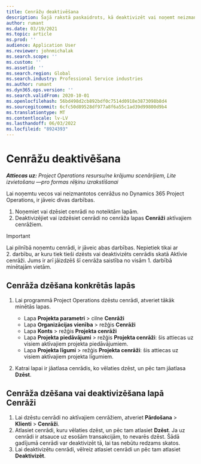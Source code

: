 ```yaml
---
title: Cenrāžu deaktivēšana
description: Šajā rakstā paskaidrots, kā deaktivizēt vai noņemt neizmantotos vai vecos cenrāžus.
author: rumant
ms.date: 03/19/2021
ms.topic: article
ms.prod: ''
audience: Application User
ms.reviewer: johnmichalak
ms.search.scope: ''
ms.custom: ''
ms.assetid: ''
ms.search.region: Global
ms.search.industry: Professional Service industries
ms.author: rumant
ms.dyn365.ops.version: ''
ms.search.validFrom: 2020-10-01
ms.openlocfilehash: 56bd498d2cb892bdf0c7514d0918e3873098b8d4
ms.sourcegitcommit: 6cfc50d89528df977a8f6a55c1ad39d99800d9b4
ms.translationtype: MT
ms.contentlocale: lv-LV
ms.lasthandoff: 06/03/2022
ms.locfileid: "8924393"
---
```

# <a name="deactivate-price-lists"></a>Cenrāžu deaktivēšana 

_**Attiecas uz:** Project Operations resursu/ne krājumu scenārijiem, Lite izvietošanu —pro formas rēķinu izrakstīšanai_

Lai noņemtu vecos vai neizmantotos cenrāžus no Dynamics 365 Project Operations, ir jāveic divas darbības. 

1. Noņemiet vai dzēsiet cenrādi no noteiktām lapām.
2. Deaktivizējiet vai izdzēsiet cenrādi no cenrāža lapas **Cenrāži** aktīvajiem cenrāžiem.

>[!IMPORTANT]
> Lai pilnībā noņemtu cenrādi, ir jāveic abas darbības. Nepietiek tikai ar 2. darbību, ar kuru tiek tieši dzēsts vai deaktivizēts cenrādis skatā Aktīvie cenrāži. Jums ir arī jāizdzēš šī cenrāža saistība no visām 1. darbībā minētajām vietām.

## <a name="delete-the-price-list-from-specific-pages"></a>Cenrāža dzēšana konkrētās lapās
1. Lai programmā Project Operations dzēstu cenrādi, atveriet tākāk minētās lapas.  

      - Lapa **Projekta parametri** > cilne **Cenrāži**
      - Lapa **Organizācijas vienība** > režģis **Cenrāži**
      - Lapa **Konts** > režģis **Projekta cenrāži**
      - Lapa **Projekta piedāvājumi** > režģis **Projekta cenrāži**: šis attiecas uz visiem aktīvajiem projekta piedāvājumiem.
      - Lapa **Projekta līgumi** > režģis **Projekta cenrāži**: šis attiecas uz visiem aktīvajiem projekta līgumiem.

 2. Katrai lapai ir jāatlasa cenrādis, ko vēlaties dzēst, un pēc tam jāatlasa **Dzēst**. 
 
## <a name="delete-or-deactivate-the-price-list-from-the-price-lists-page"></a>Cenrāža dzēšana vai deaktivizēšana lapā Cenrāži
 
1. Lai dzēstu cenrādi no aktīvajiem cenrāžiem, atveriet **Pārdošana** > **Klienti** > **Cenrāži**. 
2. Atlasiet cenrādi, kuru vēlaties dzēst, un pēc tam atlasiet **Dzēst**. Ja uz cenrādi ir atsauce uz esošām transakcijām, to nevarēs dzēst. Šādā gadījumā cenrādi var deaktivizēt tā, lai tas nebūtu redzams skatos. 
3. Lai deaktivizētu cenrādi, vēlreiz atlasiet cenrādi un pēc tam atlasiet **Deaktivizēt**.   
